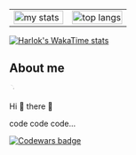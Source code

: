 <table>
  <tr>
    <td width="50%">
      <img alt="my stats" width="100%" src="https://github-readme-stats.vercel.app/api?username=AdamKatrenic&show_icons=true&show=reviews,prs_merged,prs_merged_percentage&theme=turquoise"/>
    </td>
    <td width="50%">
      <img alt="top langs" width="100%" src="https://github-readme-stats.vercel.app/api/top-langs/?username=AdamKatrenic&layout=compact&langs_count=6&theme=radical"/>
    </td>
  </tr>
</table>

[![Harlok's WakaTime stats](https://github-readme-stats.vercel.app/api/wakatime?username=AdamKatrenic)](https://github.com/anuraghazra/github-readme-stats)
<br>


<div class="markdown-heading" dir="auto">
  <h2 class="heading-element" dir="auto">About me</h2>
  <a id="user-content-a-boat-me" class="anchor" aria-label="Permalink: A boat me" href="#a-boat-me">
    <svg class="octicon octicon-link" viewBox="0 0 16 16" version="1.1" width="16" height="16" aria-hidden="true">
      <path d="M7.775 3.275 1.25-1.25a.75.75 0 0 1 1.498.75v-1.042.018a.75.75 0 0 1-.018 1.042zM8.5 6.5a.75.75 0 1 1-1.5 0z"></path>
    </svg>
  </a>
</div>

<p dir="auto">Hi 👋 there 👋</p>
<p dir="auto">code code code...</p>

<a href="https://www.codewars.com/users/AdamKatrenic" rel="nofollow">
  <img src="https://www.codewars.com/users/AdamKatrenic/badges/small" alt="Codewars badge" data-canonical-src="https://www.codewars.com/users/AdamKatrenic/badges/small" style="max-width: 100%;">
</a>
